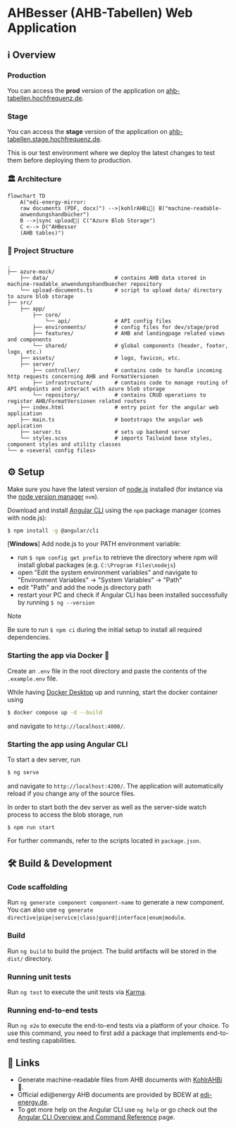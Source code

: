 # AHBesser (AHB-Tabellen) Web Application

## ℹ️ Overview

### Production

You can access the **prod** version of the application on [ahb-tabellen.hochfrequenz.de](https://ahb-tabellen.hochfrequenz.de).

### Stage

You can access the **stage** version of the application on [ahb-tabellen.stage.hochfrequenz.de](https://ahb-tabellen.stage.hochfrequenz.de).

This is our test environment where we deploy the latest changes to test them before deploying them to production.

### 🏛 Architecture

```mermaid
flowchart TD
    A("edi-energy-mirror:
    raw documents (PDF, docx)") -->|kohlrAHBi🥬| B("machine-readable-
    anwendungshandbücher")
    B -->|sync upload🔄| C("Azure Blob Storage")
    C <--> D("AHBesser
    (AHB tables)")
```

### 📂 Project Structure

```plaintext
.
├── azure-mock/
    ├── data/                     # contains AHB data stored in machine-readable_anwendungshandbuecher repository
    └── upload-documents.ts       # script to upload data/ directory to azure blob storage
├── src/
    ├── app/
        ├── core/
            └── api/              # API config files
        ├── environments/         # config files for dev/stage/prod
        ├── features/             # AHB and landingpage related views and components
        └── shared/               # global components (header, footer, logo, etc.)
    ├── assets/                   # logo, favicon, etc.
    ├── server/
        ├── controller/           # contains code to handle incoming http requests concerning AHB and FormatVersionen
        ├── infrastructure/       # contains code to manage routing of API endpoints and interact with azure blob storage
        └── repository/           # contains CRUD operations to register AHB/FormatVersionen related routers
    ├── index.html                # entry point for the angular web application
    ├── main.ts                   # bootstraps the angular web application
    ├── server.ts                 # sets up backend server
    └── styles.scss               # imports Tailwind base styles, component styles and utility classes
└── ⚙️ <several config files>
```

## ⚙️ Setup

Make sure you have the latest version of [node.js](https://nodejs.org/en) installed (for instance via the [node version manager](https://github.com/nvm-sh/nvm) `nvm`).

Download and install [Angular CLI](https://v17.angular.io/cli) using the `npm` package manager (comes with node.js):

```bash
$ npm install -g @angular/cli
```

[**Windows**] Add node.js to your PATH environment variable:

- run `$ npm config get prefix` to retrieve the directory where npm will install global packages (e.g. `C:\Program Files\nodejs`)
- open "Edit the system environment variables" and navigate to "Environment Variables" -> "System Variables" -> "Path"
- edit "Path" and add the node.js directory path
- restart your PC and check if Angular CLI has been installed successfully by running `$ ng --version`

> [!NOTE]
> Be sure to run `$ npm ci` during the initial setup to install all required dependencies.

### Starting the app via Docker 🐋

Create an `.env` file in the root directory and paste the contents of the `.example.env` file.

While having [Docker Desktop](https://www.docker.com/products/docker-desktop/) up and running, start the docker container using

```bash
$ docker compose up -d --build
```

and navigate to `http://localhost:4000/`.

### Starting the app using Angular CLI

To start a dev server, run

```bash
$ ng serve
```

and navigate to `http://localhost:4200/`.
The application will automatically reload if you change any of the source files.

In order to start both the dev server as well as the server-side watch process to access the blob storage, run

```shell
$ npm run start
```

For further commands, refer to the scripts located in `package.json`.

## 🛠️ Build & Development

### Code scaffolding

Run `ng generate component component-name` to generate a new component. You can also use `ng generate directive|pipe|service|class|guard|interface|enum|module`.

### Build

Run `ng build` to build the project. The build artifacts will be stored in the `dist/` directory.

### Running unit tests

Run `ng test` to execute the unit tests via [Karma](https://karma-runner.github.io).

### Running end-to-end tests

Run `ng e2e` to execute the end-to-end tests via a platform of your choice. To use this command, you need to first add a package that implements end-to-end testing capabilities.

## 🔗 Links

- Generate machine-readable files from AHB documents with [KohlrAHBi](https://github.com/Hochfrequenz/kohlrahbi) 🥬.
- Official edi@energy AHB documents are provided by BDEW at [edi-energy.de](https://www.edi-energy.de/index.php?id=38).
- To get more help on the Angular CLI use `ng help` or go check out the [Angular CLI Overview and Command Reference](https://angular.io/cli) page.
